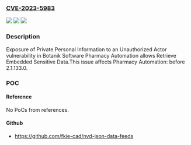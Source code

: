 ### [CVE-2023-5983](https://cve.mitre.org/cgi-bin/cvename.cgi?name=CVE-2023-5983)
![](https://img.shields.io/static/v1?label=Product&message=Pharmacy%20Automation&color=blue)
![](https://img.shields.io/static/v1?label=Version&message=0%3C%202.1.133.0%20&color=brighgreen)
![](https://img.shields.io/static/v1?label=Vulnerability&message=CWE-359%20Exposure%20of%20Private%20Personal%20Information%20to%20an%20Unauthorized%20Actor&color=brighgreen)

### Description

Exposure of Private Personal Information to an Unauthorized Actor vulnerability in Botanik Software Pharmacy Automation allows Retrieve Embedded Sensitive Data.This issue affects Pharmacy Automation: before 2.1.133.0.

### POC

#### Reference
No PoCs from references.

#### Github
- https://github.com/fkie-cad/nvd-json-data-feeds

